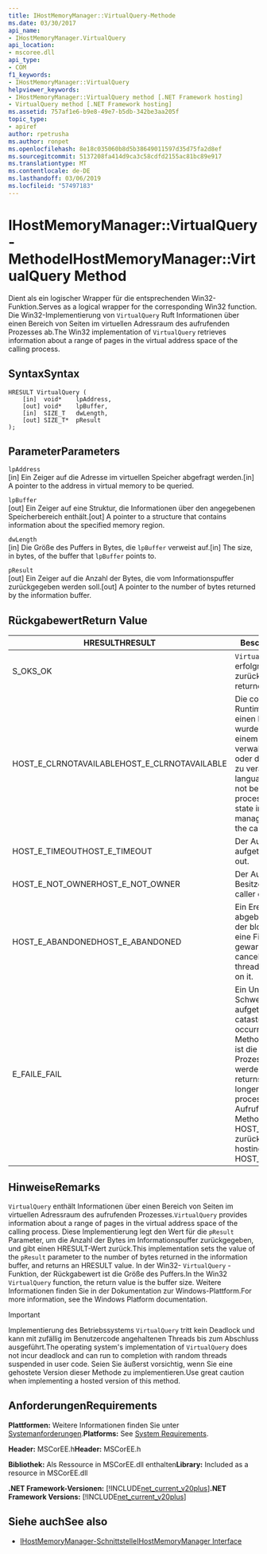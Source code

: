 ```yaml
---
title: IHostMemoryManager::VirtualQuery-Methode
ms.date: 03/30/2017
api_name:
- IHostMemoryManager.VirtualQuery
api_location:
- mscoree.dll
api_type:
- COM
f1_keywords:
- IHostMemoryManager::VirtualQuery
helpviewer_keywords:
- IHostMemoryManager::VirtualQuery method [.NET Framework hosting]
- VirtualQuery method [.NET Framework hosting]
ms.assetid: 757af1e6-b9e8-49e7-b5db-342be3aa205f
topic_type:
- apiref
author: rpetrusha
ms.author: ronpet
ms.openlocfilehash: 8e18c035060b8d5b38649011597d35d75fa2d8ef
ms.sourcegitcommit: 5137208fa414d9ca3c58cdfd2155ac81bc89e917
ms.translationtype: MT
ms.contentlocale: de-DE
ms.lasthandoff: 03/06/2019
ms.locfileid: "57497183"
---
```

# <a name="ihostmemorymanagervirtualquery-method"></a><span data-ttu-id="7a254-102">IHostMemoryManager::VirtualQuery-Methode</span><span class="sxs-lookup"><span data-stu-id="7a254-102">IHostMemoryManager::VirtualQuery Method</span></span>
<span data-ttu-id="7a254-103">Dient als ein logischer Wrapper für die entsprechenden Win32-Funktion.</span><span class="sxs-lookup"><span data-stu-id="7a254-103">Serves as a logical wrapper for the corresponding Win32 function.</span></span> <span data-ttu-id="7a254-104">Die Win32-Implementierung von `VirtualQuery` Ruft Informationen über einen Bereich von Seiten im virtuellen Adressraum des aufrufenden Prozesses ab.</span><span class="sxs-lookup"><span data-stu-id="7a254-104">The Win32 implementation of `VirtualQuery` retrieves information about a range of pages in the virtual address space of the calling process.</span></span>  
  
## <a name="syntax"></a><span data-ttu-id="7a254-105">Syntax</span><span class="sxs-lookup"><span data-stu-id="7a254-105">Syntax</span></span>  
  
```  
HRESULT VirtualQuery (  
    [in]  void*    lpAddress,  
    [out] void*    lpBuffer,  
    [in]  SIZE_T   dwLength,  
    [out] SIZE_T*  pResult  
);  
```  
  
## <a name="parameters"></a><span data-ttu-id="7a254-106">Parameter</span><span class="sxs-lookup"><span data-stu-id="7a254-106">Parameters</span></span>  
 `lpAddress`  
 <span data-ttu-id="7a254-107">[in] Ein Zeiger auf die Adresse im virtuellen Speicher abgefragt werden.</span><span class="sxs-lookup"><span data-stu-id="7a254-107">[in] A pointer to the address in virtual memory to be queried.</span></span>  
  
 `lpBuffer`  
 <span data-ttu-id="7a254-108">[out] Ein Zeiger auf eine Struktur, die Informationen über den angegebenen Speicherbereich enthält.</span><span class="sxs-lookup"><span data-stu-id="7a254-108">[out] A pointer to a structure that contains information about the specified memory region.</span></span>  
  
 `dwLength`  
 <span data-ttu-id="7a254-109">[in] Die Größe des Puffers in Bytes, die `lpBuffer` verweist auf.</span><span class="sxs-lookup"><span data-stu-id="7a254-109">[in] The size, in bytes, of the buffer that `lpBuffer` points to.</span></span>  
  
 `pResult`  
 <span data-ttu-id="7a254-110">[out] Ein Zeiger auf die Anzahl der Bytes, die vom Informationspuffer zurückgegeben werden soll.</span><span class="sxs-lookup"><span data-stu-id="7a254-110">[out] A pointer to the number of bytes returned by the information buffer.</span></span>  
  
## <a name="return-value"></a><span data-ttu-id="7a254-111">Rückgabewert</span><span class="sxs-lookup"><span data-stu-id="7a254-111">Return Value</span></span>  
  
|<span data-ttu-id="7a254-112">HRESULT</span><span class="sxs-lookup"><span data-stu-id="7a254-112">HRESULT</span></span>|<span data-ttu-id="7a254-113">Beschreibung</span><span class="sxs-lookup"><span data-stu-id="7a254-113">Description</span></span>|  
|-------------|-----------------|  
|<span data-ttu-id="7a254-114">S_OK</span><span class="sxs-lookup"><span data-stu-id="7a254-114">S_OK</span></span>|<span data-ttu-id="7a254-115">`VirtualQuery` wurde erfolgreich zurückgegeben.</span><span class="sxs-lookup"><span data-stu-id="7a254-115">`VirtualQuery` returned successfully.</span></span>|  
|<span data-ttu-id="7a254-116">HOST_E_CLRNOTAVAILABLE</span><span class="sxs-lookup"><span data-stu-id="7a254-116">HOST_E_CLRNOTAVAILABLE</span></span>|<span data-ttu-id="7a254-117">Die common Language Runtime (CLR) wurde nicht in einen Prozess geladen wurde, oder die CLR ist in einem Zustand, in dem nicht verwalteten Code ausführen oder den Aufruf erfolgreich zu verarbeiten.</span><span class="sxs-lookup"><span data-stu-id="7a254-117">The common language runtime (CLR) has not been loaded into a process, or the CLR is in a state in which it cannot run managed code or process the call successfully.</span></span>|  
|<span data-ttu-id="7a254-118">HOST_E_TIMEOUT</span><span class="sxs-lookup"><span data-stu-id="7a254-118">HOST_E_TIMEOUT</span></span>|<span data-ttu-id="7a254-119">Der Aufruf ist ein Timeout aufgetreten.</span><span class="sxs-lookup"><span data-stu-id="7a254-119">The call timed out.</span></span>|  
|<span data-ttu-id="7a254-120">HOST_E_NOT_OWNER</span><span class="sxs-lookup"><span data-stu-id="7a254-120">HOST_E_NOT_OWNER</span></span>|<span data-ttu-id="7a254-121">Der Aufrufer ist nicht Besitzer der Sperre.</span><span class="sxs-lookup"><span data-stu-id="7a254-121">The caller does not own the lock.</span></span>|  
|<span data-ttu-id="7a254-122">HOST_E_ABANDONED</span><span class="sxs-lookup"><span data-stu-id="7a254-122">HOST_E_ABANDONED</span></span>|<span data-ttu-id="7a254-123">Ein Ereignis wurde abgebrochen, während sich der blockierte Thread oder eine Fiber darauf gewartet.</span><span class="sxs-lookup"><span data-stu-id="7a254-123">An event was canceled while a blocked thread or fiber was waiting on it.</span></span>|  
|<span data-ttu-id="7a254-124">E_FAIL</span><span class="sxs-lookup"><span data-stu-id="7a254-124">E_FAIL</span></span>|<span data-ttu-id="7a254-125">Ein Unbekannter Schwerwiegender Fehler ist aufgetreten.</span><span class="sxs-lookup"><span data-stu-id="7a254-125">An unknown catastrophic failure occurred.</span></span> <span data-ttu-id="7a254-126">Wenn eine Methode E_FAIL zurückgibt, ist die CLR nicht mehr im Prozess verwendet werden.</span><span class="sxs-lookup"><span data-stu-id="7a254-126">When a method returns E_FAIL, the CLR is no longer usable within the process.</span></span> <span data-ttu-id="7a254-127">Nachfolgende Aufrufe zum Hosten der Methoden HOST_E_CLRNOTAVAILABLE zurück.</span><span class="sxs-lookup"><span data-stu-id="7a254-127">Subsequent calls to hosting methods return HOST_E_CLRNOTAVAILABLE.</span></span>|  
  
## <a name="remarks"></a><span data-ttu-id="7a254-128">Hinweise</span><span class="sxs-lookup"><span data-stu-id="7a254-128">Remarks</span></span>  
 <span data-ttu-id="7a254-129">`VirtualQuery` enthält Informationen über einen Bereich von Seiten im virtuellen Adressraum des aufrufenden Prozesses.</span><span class="sxs-lookup"><span data-stu-id="7a254-129">`VirtualQuery` provides information about a range of pages in the virtual address space of the calling process.</span></span> <span data-ttu-id="7a254-130">Diese Implementierung legt den Wert für die `pResult` Parameter, um die Anzahl der Bytes im Informationspuffer zurückgegeben, und gibt einen HRESULT-Wert zurück.</span><span class="sxs-lookup"><span data-stu-id="7a254-130">This implementation sets the value of the `pResult` parameter to the number of bytes returned in the information buffer, and returns an HRESULT value.</span></span> <span data-ttu-id="7a254-131">In der Win32- `VirtualQuery` -Funktion, der Rückgabewert ist die Größe des Puffers.</span><span class="sxs-lookup"><span data-stu-id="7a254-131">In the Win32 `VirtualQuery` function, the return value is the buffer size.</span></span> <span data-ttu-id="7a254-132">Weitere Informationen finden Sie in der Dokumentation zur Windows-Plattform.</span><span class="sxs-lookup"><span data-stu-id="7a254-132">For more information, see the Windows Platform documentation.</span></span>  
  
> [!IMPORTANT]
>  <span data-ttu-id="7a254-133">Implementierung des Betriebssystems `VirtualQuery` tritt kein Deadlock und kann mit zufällig im Benutzercode angehaltenen Threads bis zum Abschluss ausgeführt.</span><span class="sxs-lookup"><span data-stu-id="7a254-133">The operating system's implementation of `VirtualQuery` does not incur deadlock and can run to completion with random threads suspended in user code.</span></span> <span data-ttu-id="7a254-134">Seien Sie äußerst vorsichtig, wenn Sie eine gehostete Version dieser Methode zu implementieren.</span><span class="sxs-lookup"><span data-stu-id="7a254-134">Use great caution when implementing a hosted version of this method.</span></span>  
  
## <a name="requirements"></a><span data-ttu-id="7a254-135">Anforderungen</span><span class="sxs-lookup"><span data-stu-id="7a254-135">Requirements</span></span>  
 <span data-ttu-id="7a254-136">**Plattformen:** Weitere Informationen finden Sie unter [Systemanforderungen](../../../../docs/framework/get-started/system-requirements.md).</span><span class="sxs-lookup"><span data-stu-id="7a254-136">**Platforms:** See [System Requirements](../../../../docs/framework/get-started/system-requirements.md).</span></span>  
  
 <span data-ttu-id="7a254-137">**Header:** MSCorEE.h</span><span class="sxs-lookup"><span data-stu-id="7a254-137">**Header:** MSCorEE.h</span></span>  
  
 <span data-ttu-id="7a254-138">**Bibliothek:** Als Ressource in MSCorEE.dll enthalten</span><span class="sxs-lookup"><span data-stu-id="7a254-138">**Library:** Included as a resource in MSCorEE.dll</span></span>  
  
 <span data-ttu-id="7a254-139">**.NET Framework-Versionen:** [!INCLUDE[net_current_v20plus](../../../../includes/net-current-v20plus-md.md)]</span><span class="sxs-lookup"><span data-stu-id="7a254-139">**.NET Framework Versions:** [!INCLUDE[net_current_v20plus](../../../../includes/net-current-v20plus-md.md)]</span></span>  
  
## <a name="see-also"></a><span data-ttu-id="7a254-140">Siehe auch</span><span class="sxs-lookup"><span data-stu-id="7a254-140">See also</span></span>
- [<span data-ttu-id="7a254-141">IHostMemoryManager-Schnittstelle</span><span class="sxs-lookup"><span data-stu-id="7a254-141">IHostMemoryManager Interface</span></span>](../../../../docs/framework/unmanaged-api/hosting/ihostmemorymanager-interface.md)
